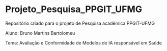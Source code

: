 # Projeto_Pesquisa_PPGIT_UFMG

Repositório criado para o projeto de Pesquisa acadêmica PPGIT-UFMG

Aluno: Bruno Martins Bartolomeu

Tema: Avaliação e Conformidade de Modelos de IA responsável em Saúde
